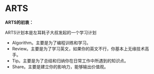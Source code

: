 # ARTS

**ARTS的初衷：**

ARTS计划本是左耳耗子大叔发起的一个学习计划

- Algorithm。主要是为了编程训练和学习。
- Review。主要是为了学习英文，如果你的英文不行，你基本上无缘技术高手。
- Tip。主要是为了总结和归纳你在日常工作中所遇到的知识点。
- Share。主要是建立你的影响力，能够输出价值观。